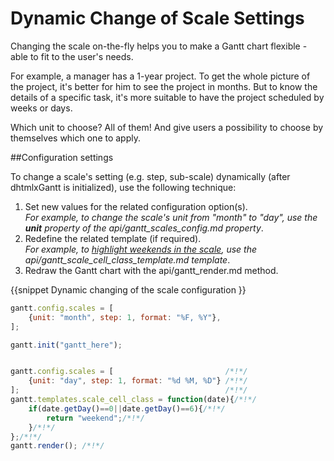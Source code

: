 Dynamic Change of Scale Settings 
=================================

Changing the scale on-the-fly helps you to make a Gantt chart flexible - able to fit to the user's needs. 

For example, a manager has a 1-year project. To get the whole picture of the project, it's better for him to see the project in months. But to know the details of a specific task, 
it's more suitable to have the project scheduled by weeks or days.

Which unit to choose? All of them! And give users a possibility to choose by themselves which one to apply.


##Configuration settings

To change a scale's setting (e.g. step, sub-scale) dynamically (after dhtmlxGantt is initialized), use the following technique:

1. Set new values for the related configuration option(s).<br> *For example, to change the scale's unit from "month" to "day", use the **unit** property of the api/gantt_scales_config.md property*.
2. Redefine the related template (if required). <br> *For example, to [highlight weekends in the scale](desktop/highlighting_time_slots.md), use the api/gantt_scale_cell_class_template.md template*.
2. Redraw the Gantt chart with the api/gantt_render.md method.

{{snippet
	Dynamic changing of the scale configuration
}}
~~~js
gantt.config.scales = [
    {unit: "month", step: 1, format: "%F, %Y"},
];

gantt.init("gantt_here");


gantt.config.scales = [							/*!*/
    {unit: "day", step: 1, format: "%d %M, %D"} /*!*/
];												/*!*/
gantt.templates.scale_cell_class = function(date){/*!*/
	if(date.getDay()==0||date.getDay()==6){/*!*/
    	return "weekend";/*!*/
	}/*!*/
};/*!*/
gantt.render(); /*!*/
~~~


